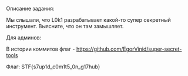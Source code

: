 Описание задания:

Мы слышали, что L0k1 разрабатывает какой-то супер секретный инструмент. Выясните, что он там замышляет.

Для админов:

В истории коммитов флаг - https://github.com/EgorVinid/super-secret-tools

Флаг: STF{s7up1d_c0m1t5_0n_g17hub}
